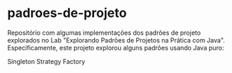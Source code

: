 # padroes-de-projeto
Repositório com algumas implementações dos padrões de projeto explorados no Lab "Explorando Padrões de Projetos na Prática com Java". Especificamente, este projeto explorou alguns padrões usando Java puro:

Singleton
Strategy
Factory
